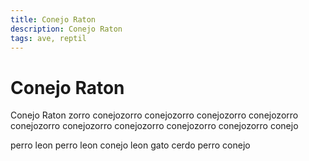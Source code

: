 ```yaml
---
title: Conejo Raton
description: Conejo Raton
tags: ave, reptil
---
```


# Conejo Raton

Conejo Raton zorro conejozorro conejozorro conejozorro conejozorro conejozorro conejozorro conejozorro conejozorro conejozorro conejo

perro leon perro leon conejo leon gato cerdo perro conejo